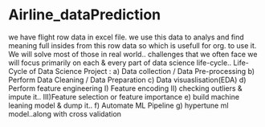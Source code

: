 # Airline_dataPrediction
we have flight row data in excel file. we use this data to analys and find meaning full
insides from this row data so which is usefull for org. to use it.
We will solve most of those in real world..
challenges that we often face
we will focus primarily on each & every part of data science life-cycle..
Life- Cycle of Data Science Project :
a) Data collection
/ Data Pre-processing
b) Perform Data Cleaning / Data Preparation
c) Data visuaslisation(EDA)
d) Perform feature engineering
I) Feature encoding
II) checking outliers & impute it..
III)Feature selection or feature importance
e) build machine leaning model & dump it..
f) Automate ML Pipeline
g) hypertune ml model..along with cross validation
